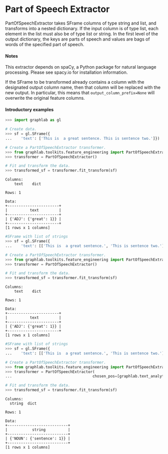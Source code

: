 # Part of Speech Extractor

PartOfSpeechExtractor takes SFrame columns of type string and list,
and transforms into a nested dictionary. If the input column is of type list,
each element in the list must also be of type list or string.  In the first
level of the output dictionary, the keys are parts of speech and values are
bags of words of the specified part of speech.

#### Notes 

This extractor depends on spaCy, a Python package for natural language
processing. Please see spacy.io for installation information.

If the SFrame to be transformed already contains a column with the
designated output column name, then that column will be replaced with the
new output. In particular, this means that `output_column_prefix=None` will
overwrite the original feature columns.

#### Introductory examples
```python
>>> import graphlab as gl

# Create data.
>>> sf = gl.SFrame({
...    'text': ['This is  a great sentence. This is sentence two.']})

# Create a PartOfSpeechExtractor transformer.
>>> from graphlab.toolkits.feature_engineering import PartOfSpeechExtractor
>>> transformer = PartOfSpeechExtractor()

# Fit and transform the data.
>>> transformed_sf = transformer.fit_transform(sf)
```
```no-highlight
Columns:
    text    dict

Rows: 1

Data:
+-----------------------+
|          text         |
+-----------------------+
| {'ADJ': {'great': 1}} |
+-----------------------+
[1 rows x 1 columns]
```
```python
#SFrame with list of strings
>>> sf = gl.SFrame({
...    'text': [['This is  a great sentence.', 'This is sentence two.']]})

# Create a PartOfSpeechExtractor transformer.
>>> from graphlab.toolkits.feature_engineering import PartOfSpeechExtractor
>>> transformer = PartOfSpeechExtractor()

# Fit and transform the data.
>>> transformed_sf = transformer.fit_transform(sf)
```
```no-highlight
Columns:
    text    dict

Rows: 1

Data:
+-----------------------+
|          text         |
+-----------------------+
| {'ADJ': {'great': 1}} |
+-----------------------+
[1 rows x 1 columns]
```
```python
#SFrame with list of strings
>>> sf = gl.SFrame({
...    'text': [['This is  a great sentence.', 'This is sentence two.']]})

# Create a PartOfSpeechExtractor transformer.
>>> from graphlab.toolkits.feature_engineering import PartOfSpeechExtractor
>>> transformer = PartOfSpeechExtractor(
...                                    chosen_pos=[graphlab.text_analytics.PartOfSpeec.NOUN])

# Fit and transform the data.
>>> transformed_sf = transformer.fit_transform(sf)
```
```no-highlight
Columns:
  string  dict

Rows: 1

Data:
+---------------------------+
|           string          |
+---------------------------+
| {'NOUN': {'sentence': 1}} |
+---------------------------+
[1 rows x 1 columns]
```

